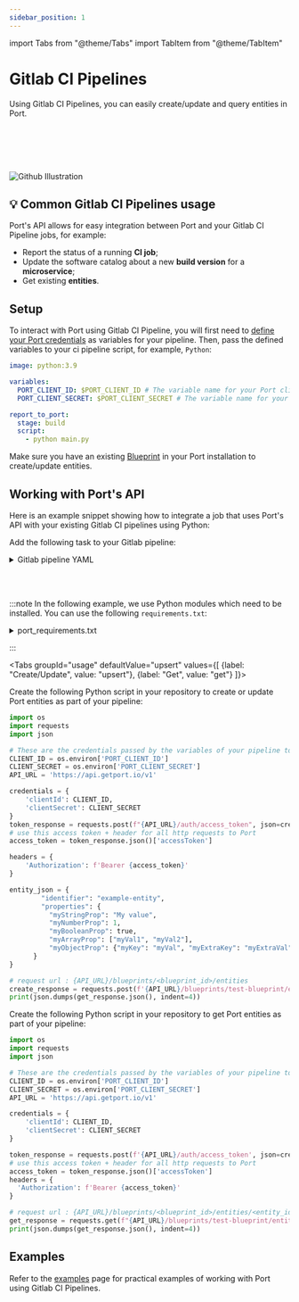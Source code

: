 ```yaml
---
sidebar_position: 1
---
```


import Tabs from "@theme/Tabs"
import TabItem from "@theme/TabItem"

# Gitlab CI Pipelines

Using Gitlab CI Pipelines, you can easily create/update and query entities in Port.

<br></br>
<br></br>

![Github Illustration](/img/build-your-software-catalog/sync-data-to-catalog/gitlab/gitlab-pipelines-illustration.png)

## 💡 Common Gitlab CI Pipelines usage

Port's API allows for easy integration between Port and your Gitlab CI Pipeline jobs, for example:

- Report the status of a running **CI job**;
- Update the software catalog about a new **build version** for a **microservice**;
- Get existing **entities**.

## Setup

To interact with Port using Gitlab CI Pipeline, you will first need to [define your Port credentials](https://docs.gitlab.com/ee/ci/variables/index.html#define-a-cicd-variable-in-the-ui) as variables for your pipeline.
Then, pass the defined variables to your ci pipeline script, for example, `Python`:

```yaml showLineNumbers
image: python:3.9

variables:
  PORT_CLIENT_ID: $PORT_CLIENT_ID # The variable name for your Port clientId
  PORT_CLIENT_SECRET: $PORT_CLIENT_SECRET # The variable name for your Port clientSecret

report_to_port:
  stage: build
  script:
    - python main.py
```

Make sure you have an existing [Blueprint](/build-your-software-catalog/customize-integrations/configure-data-model/setup-blueprint/setup-blueprint.md) in your Port installation to create/update entities.

## Working with Port's API

Here is an example snippet showing how to integrate a job that uses Port's API with your existing Gitlab CI pipelines using Python:

Add the following task to your Gitlab pipeline:

<details>
  <summary> Gitlab pipeline YAML </summary>

```yaml showLineNumbers
image: python:3.9

variables:
  PORT_CLIENT_ID: $PORT_CLIENT_ID
  PORT_CLIENT_SECRET: $PORT_CLIENT_SECRET

stages:
  - build

report_to_port:
  stage: build
  before_script:
    - python -m pip install --upgrade pip
    - pip install -r requirements.txt
  script:
    - python main.py
```

</details>

<br></br>

:::note
In the following example, we use Python modules which need to be installed. You can use the following `requirements.txt`:

<details>
  <summary> port_requirements.txt </summary>

```
requests>=2.28.2

```

</details>

:::

<Tabs groupId="usage" defaultValue="upsert" values={[
{label: "Create/Update", value: "upsert"},
{label: "Get", value: "get"}
]}>

<TabItem value="upsert">

Create the following Python script in your repository to create or update Port entities as part of your pipeline:

```python showLineNumbers
import os
import requests
import json

# These are the credentials passed by the variables of your pipeline to your tasks and in to your env
CLIENT_ID = os.environ['PORT_CLIENT_ID']
CLIENT_SECRET = os.environ['PORT_CLIENT_SECRET']
API_URL = 'https://api.getport.io/v1'

credentials = {
    'clientId': CLIENT_ID,
    'clientSecret': CLIENT_SECRET
}
token_response = requests.post(f"{API_URL}/auth/access_token", json=credentials)
# use this access token + header for all http requests to Port
access_token = token_response.json()['accessToken']

headers = {
    'Authorization': f'Bearer {access_token}'
}

entity_json = {
        "identifier": "example-entity",
        "properties": {
          "myStringProp": "My value",
          "myNumberProp": 1,
          "myBooleanProp": true,
          "myArrayProp": ["myVal1", "myVal2"],
          "myObjectProp": {"myKey": "myVal", "myExtraKey": "myExtraVal"}
      }
}

# request url : {API_URL}/blueprints/<blueprint_id>/entities
create_response = requests.post(f'{API_URL}/blueprints/test-blueprint/entities?upsert=true', json=entity_json, headers=headers)
print(json.dumps(get_response.json(), indent=4))
```

</TabItem>
<TabItem value="get">

Create the following Python script in your repository to get Port entities as part of your pipeline:

```python showLineNumbers
import os
import requests
import json

# These are the credentials passed by the variables of your pipeline to your tasks and in to your env
CLIENT_ID = os.environ['PORT_CLIENT_ID']
CLIENT_SECRET = os.environ['PORT_CLIENT_SECRET']
API_URL = 'https://api.getport.io/v1'

credentials = {
    'clientId': CLIENT_ID,
    'clientSecret': CLIENT_SECRET
}

token_response = requests.post(f'{API_URL}/auth/access_token', json=credentials)
# use this access token + header for all http requests to Port
access_token = token_response.json()['accessToken']
headers = {
  'Authorization': f'Bearer {access_token}'
}

# request url : {API_URL}/blueprints/<blueprint_id>/entities/<entity_id>
get_response = requests.get(f"{API_URL}/blueprints/test-blueprint/entities/test-entity", headers=headers)
print(json.dumps(get_response.json(), indent=4))
```

</TabItem>
</Tabs>

## Examples

Refer to the [examples](./examples.md) page for practical examples of working with Port using Gitlab CI Pipelines.
